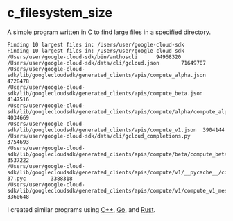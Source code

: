 # c_filesystem_size
A simple program written in C to find large files in a specified directory. 

```
Finding 10 largest files in: /Users/user/google-cloud-sdk
Finding 10 largest files in: /Users/user/google-cloud-sdk
/Users/user/google-cloud-sdk/bin/anthoscli      94968320
/Users/user/google-cloud-sdk/data/cli/gcloud.json       71649707
/Users/user/google-cloud-sdk/lib/googlecloudsdk/generated_clients/apis/compute_alpha.json       4728478
/Users/user/google-cloud-sdk/lib/googlecloudsdk/generated_clients/apis/compute_beta.json        4147516
/Users/user/google-cloud-sdk/lib/googlecloudsdk/generated_clients/apis/compute/alpha/compute_alpha_messages.py  4034669
/Users/user/google-cloud-sdk/lib/googlecloudsdk/generated_clients/apis/compute_v1.json  3904144
/Users/user/google-cloud-sdk/data/cli/gcloud_completions.py     3754693
/Users/user/google-cloud-sdk/lib/googlecloudsdk/generated_clients/apis/compute/beta/compute_beta_messages.py    3537222
/Users/user/google-cloud-sdk/lib/googlecloudsdk/generated_clients/apis/compute/v1/__pycache__/compute_v1_messages.cpython-37.pyc        3388318
/Users/user/google-cloud-sdk/lib/googlecloudsdk/generated_clients/apis/compute/v1/compute_v1_messages.py        3360648
```

I created similar programs using [C++](https://github.com/harr1424/cpp_filesystem_size), [Go](https://github.com/harr1424/go_filesystem_size), and [Rust](https://github.com/harr1424/hello_rust). 
